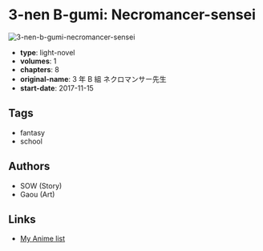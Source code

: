 # 3-nen B-gumi: Necromancer-sensei

![3-nen-b-gumi-necromancer-sensei](https://cdn.myanimelist.net/images/manga/2/203151.jpg)

-   **type**: light-novel
-   **volumes**: 1
-   **chapters**: 8
-   **original-name**: 3 年 B 組 ネクロマンサー先生
-   **start-date**: 2017-11-15

## Tags

-   fantasy
-   school

## Authors

-   SOW (Story)
-   Gaou (Art)

## Links

-   [My Anime list](https://myanimelist.net/manga/109898/3-nen_B-gumi__Necromancer-sensei)
